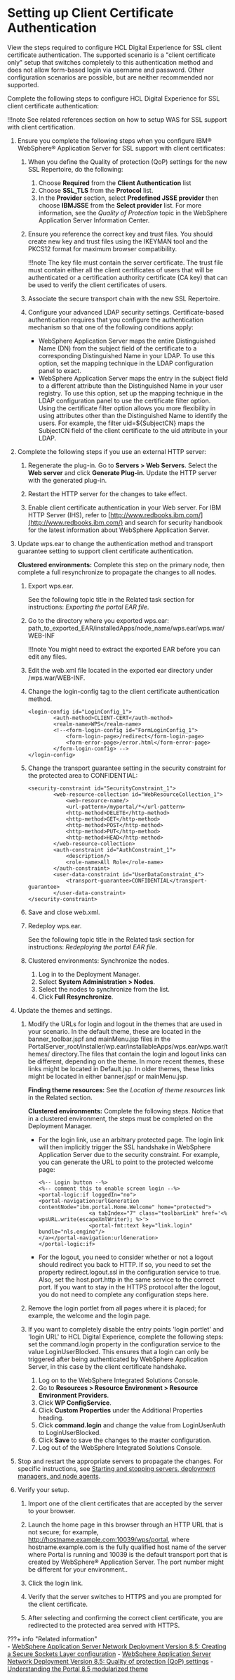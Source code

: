 # Setting up Client Certificate Authentication

View the steps required to configure HCL Digital Experience for SSL client certificate authentication. The supported scenario is a "client certificate only" setup that switches completely to this authentication method and does not allow form-based login via username and password. Other configuration scenarios are possible, but are neither recommended nor supported.

Complete the following steps to configure HCL Digital Experience for SSL client certificate authentication:

!!!note
    See related references section on how to setup WAS for SSL support with client certification.

1.  Ensure you complete the following steps when you configure IBM® WebSphere® Application Server for SSL support with client certificates:

    1.  When you define the Quality of protection (QoP) settings for the new SSL Repertoire, do the following:

        1.  Choose **Required** from the **Client Authentication** list
        2.  Choose **SSL_TLS** from the **Protocol** list.
        3.  In the **Provider** section, select **Predefined JSSE provider** then choose **IBMJSSE** from the **Select provider** list.
        For more information, see the *Quality of Protection* topic in the WebSphere Application Server Information Center.

    2.  Ensure you reference the correct key and trust files. You should create new key and trust files using the IKEYMAN tool and the PKCS12 format for maximum browser compatibility.

        !!!note
            The key file must contain the server certificate. The trust file must contain either all the client certificates of users that will be authenticated or a certification authority certificate (CA key) that can be used to verify the client certificates of users.

    3.  Associate the secure transport chain with the new SSL Repertoire.

    4.  Configure your advanced LDAP security settings. Certificate-based authentication requires that you configure the authentication mechanism so that one of the following conditions apply:

        -   WebSphere Application Server maps the entire Distinguished Name \(DN\) from the subject field of the certificate to a corresponding Distinguished Name in your LDAP. To use this option, set the mapping technique in the LDAP configuration panel to exact.
        -   WebSphere Application Server maps the entry in the subject field to a different attribute than the Distinguished Name in your user registry. To use this option, set up the mapping technique in the LDAP configuration panel to use the certificate filter option. Using the certificate filter option allows you more flexibility in using attributes other than the Distinguished Name to identify the users. For example, the filter uid=${SubjectCN} maps the SubjectCN field of the client certificate to the uid attribute in your LDAP.

2.  Complete the following steps if you use an external HTTP server:

    1.  Regenerate the plug-in. Go to **Servers > Web Servers**. Select the **Web server** and click **Generate Plug-in**. Update the HTTP server with the generated plug-in.

    2.  Restart the HTTP server for the changes to take effect.

    3.  Enable client certificate authentication in your Web server. For IBM HTTP Server (IHS), refer to [http://www.redbooks.ibm.com/](http://www.redbooks.ibm.com/) and search for security handbook for the latest information about WebSphere Application Server.

3.  Update wps.ear to change the authentication method and transport guarantee setting to support client certificate authentication.

    **Clustered environments:** Complete this step on the primary node, then complete a full resynchronize to propagate the changes to all nodes.

    1.  Export wps.ear.

        See the following topic title in the Related task section for instructions: *Exporting the portal EAR file*.

    2.  Go to the directory where you exported wps.ear: path_to_exported_EAR/installedApps/node_name/wps.ear/wps.war/WEB-INF

        !!!note
            You might need to extract the exported EAR before you can edit any files.

    3.  Edit the web.xml file located in the exported ear directory under /wps.war/WEB-INF.

    4.  Change the login-config tag to the client certificate authentication method.

        ```xmp
        <login-config id="LoginConfig_1">	
        		<auth-method>CLIENT-CERT</auth-method>	
        		<realm-name>WPS</realm-name>	
        		<!--<form-login-config id="FormLoginConfig_1">		    
        			<form-login-page>/redirect</form-login-page>	    
        			<form-error-page>/error.html</form-error-page>	
        		</form-login-config> -->
        </login-config>
        ```

    5.  Change the transport guarantee setting in the security constraint for the protected area to CONFIDENTIAL:

        ```xmp
        <security-constraint id="SecurityConstraint_1">  
        		<web-resource-collection id="WebResourceCollection_1">    
        			<web-resource-name/>   
        			<url-pattern>/myportal/*</url-pattern>    
        			<http-method>DELETE</http-method>    
        			<http-method>GET</http-method>    
        			<http-method>POST</http-method>    
        			<http-method>PUT</http-method>    
        			<http-method>HEAD</http-method> 
        		</web-resource-collection>  
        		<auth-constraint id="AuthConstraint_1">	
        			<description/>	
        			<role-name>All Role</role-name>  
        		</auth-constraint>  
        		<user-data-constraint id="UserDataConstraint_4">    
        			<transport-guarantee>CONFIDENTIAL</transport-guarantee>  
        		</user-data-constraint>
        </security-constraint>
        ```

    6.  Save and close web.xml.

    7.  Redeploy wps.ear.

        See the following topic title in the Related task section for instructions: *Redeploying the portal EAR file*.

    8.  Clustered environments: Synchronize the nodes.

        1.  Log in to the Deployment Manager.
        2.  Select **System Administration > Nodes**.
        3.  Select the nodes to synchronize from the list.
        4.  Click **Full Resynchronize**.
4.  Update the themes and settings.

    1.  Modify the URLs for login and logout in the themes that are used in your scenario. In the default theme, these are located in the banner_toolbar.jspf and mainMenu.jsp files in the PortalServer_root/installer/wp.ear/installableApps/wps.ear/wps.war/themes/ directory.The files that contain the login and logout links can be different, depending on the theme. In more recent themes, these links might be located in Default.jsp. In older themes, these links might be located in either banner.jspf or mainMenu.jsp.

        **Finding theme resources:** See the *Location of theme resources* link in the Related section.

        **Clustered environments:** Complete the following steps. Notice that in a clustered environment, the steps must be completed on the Deployment Manager.

        -   For the login link, use an arbitrary protected page. The login link will then implicitly trigger the SSL handshake in WebSphere Application Server due to the security constraint. For example, you can generate the URL to point to the protected welcome page:

            ```xmp
            <%-- Login button --%>
            <%-- comment this to enable screen login --%> 
            <portal-logic:if loggedIn="no">
            <portal-navigation:urlGeneration 
            contentNode="ibm.portal.Home.Welcome" home="protected">	    
            				<a tabIndex="7" class="toolbarLink" href='<% 
            wpsURL.write(escapeXmlWriter); %>'>	    
            				<portal-fmt:text key="link.login" bundle="nls.engine"/>	    
            </a></portal-navigation:urlGeneration>
            </portal-logic:if>
            ```

        -   For the logout, you need to consider whether or not a logout should redirect you back to HTTP. If so, you need to set the property redirect.logout.ssl in the configuration service to true. Also, set the host.port.http in the same service to the correct port. If you want to stay in the HTTPS protocol after the logout, you do not need to complete any configuration steps here.
    2.  Remove the login portlet from all pages where it is placed; for example, the welcome and the login page.

    3.  If you want to completely disable the entry points 'login portlet' and 'login URL' to HCL Digital Experience, complete the following steps: set the command.login property in the configuration service to the value LoginUserBlocked. This ensures that a login can only be triggered after being authenticated by WebSphere Application Server, in this case by the client certificate handshake.

        1.  Log on to the WebSphere Integrated Solutions Console.
        2.  Go to **Resources > Resource Environment > Resource Environment Providers**.
        3.  Click **WP ConfigService**.
        4.  Click **Custom Properties** under the Additional Properties heading.
        5.  Click **command.login** and change the value from LoginUserAuth to LoginUserBlocked.
        6.  Click **Save** to save the changes to the master configuration.
        7.  Log out of the WebSphere Integrated Solutions Console.
5.  Stop and restart the appropriate servers to propagate the changes. For specific instructions, see [Starting and stopping servers, deployment managers, and node agents](../../../../deployment/manage/stopstart.md).

6.  Verify your setup.

    1.  Import one of the client certificates that are accepted by the server to your browser.

    2.  Launch the home page in this browser through an HTTP URL that is not secure; for example, http://hostname.example.com:10039/wps/portal, where hostname.example.com is the fully qualified host name of the server where Portal is running and 10039 is the default transport port that is created by WebSphere® Application Server. The port number might be different for your environment..

    3.  Click the login link.

    4.  Verify that the server switches to HTTPS and you are prompted for the client certificate.

    5.  After selecting and confirming the correct client certificate, you are redirected to the protected area served with HTTPS.


???+ info "Related information"  
    -   [WebSphere Application Server Network Deployment Version 8.5: Creating a Secure Sockets Layer configuration](https://www.ibm.com/docs/en/SSAW57_8.5.5/com.ibm.websphere.nd.doc/ae/tsec_sslconfiguration.html)
    -   [WebSphere Application Server Network Deployment Version 8.5: Quality of protection \(QoP\) settings](https://www.ibm.com/docs/en/was-nd/8.5.5?topic=configuration-quality-protection-qop-settings)
    -   [Understanding the Portal 8.5 modularized theme](../../../../build_sites/create_sites/website_building_blocks/themes_profiles_skins/index.md)

